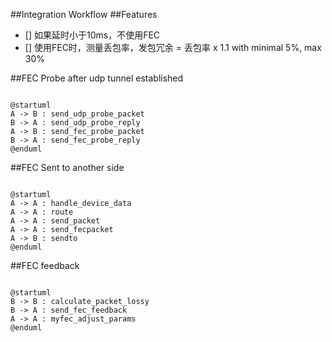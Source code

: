 
##Integration Workflow
##Features
- [] 如果延时小于10ms，不使用FEC
- [] 使用FEC时，测量丢包率，发包冗余 = 丢包率 x 1.1 with minimal 5%, max 30%

##FEC Probe after udp tunnel established

```

@startuml
A -> B : send_udp_probe_packet
B -> A : send_udp_probe_reply
A -> B : send_fec_probe_packet
B -> A : send_fec_probe_reply
@enduml

```

##FEC Sent to another side

```

@startuml
A -> A : handle_device_data
A -> A : route
A -> A : send_packet
A -> A : send_fecpacket
A -> B : sendto
@enduml

```

##FEC feedback

```

@startuml
B -> B : calculate_packet_lossy
B -> A : send_fec_feedback
A -> A : myfec_adjust_params
@enduml

```
